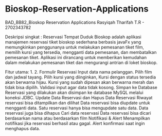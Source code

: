 # Bioskop-Reservation-Applications
BAD_BB82_Bioskop Reservation Applications
Rasyiqah Tharifah T.R - 2702343782 

Deskripsi singkat :
Reservasi Tempat Duduk Bioskop adalah aplikasi manajemen reservasi tiket bioskop sederhana berbasis javaFx yang memungkinkan penggunanya untuk melakukan pemesanan tiket film, memilih kursi yang tersedia, mengganti data pemesanan, dan membatalkan pemesanan tiket. Aplikasi ini dirancang untuk memberikan kemudahan dalam melakukan pemesanan tiket dan mengurangi antrian di loket bioskop.

Fitur utama: 
 1.
 2. Formulir Reservasi
Input data nama pelanggan.
Pilih film dan jadwal tayang.
Pilih kursi yang diinginkan, Kursi dengan status tersedia akan berwarna hijau. Kursi yang sudah dipesan akan berwarna merah dan tidak bisa dipilih.
Validasi input agar data tidak kosong.
Simpan ke Database
Reservasi yang dilakukan akan disimpan ke database MySQL melalui koneksi JDBC.
Update Data Reservasi dan Hapus Data Reservasi
Riwayat reservasi bisa ditampilkan dan dilihat
Data reservasi bisa diupdate untuk mengganti data. Satu reservasi hanya bisa mengupdate satu data.
Data reservasi juga bisa dihapus
Cari data reservasi
Data reservasi bisa dicari berdasarkan nama atau berdasarkan film
Notifikasi & Alert
Menampilkan notifikasi jika reservasi berhasil atau gagal.
Alert konfirmasi saat ingin menghapus data.
